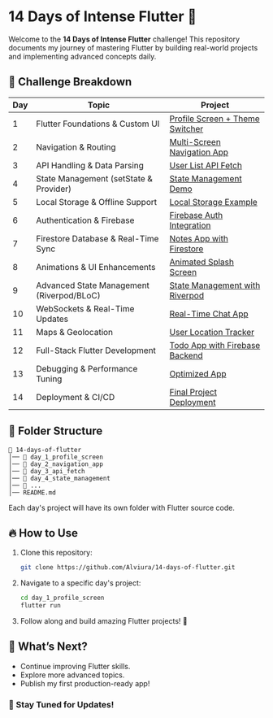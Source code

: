 # 14 Days of Intense Flutter 🚀

Welcome to the **14 Days of Intense Flutter** challenge! This repository documents my journey of mastering Flutter by building real-world projects and implementing advanced concepts daily.

## 📅 Challenge Breakdown

| Day | Topic | Project |
|----|--------------------------------------|--------------------------------------------------|
| 1  | Flutter Foundations & Custom UI    | [Profile Screen + Theme Switcher](#)            |
| 2  | Navigation & Routing               | [Multi-Screen Navigation App](#)                 |
| 3  | API Handling & Data Parsing        | [User List API Fetch](#)                         |
| 4  | State Management (setState & Provider) | [State Management Demo](#)                   |
| 5  | Local Storage & Offline Support    | [Local Storage Example](#)                       |
| 6  | Authentication & Firebase          | [Firebase Auth Integration](#)                   |
| 7  | Firestore Database & Real-Time Sync | [Notes App with Firestore](#)                   |
| 8  | Animations & UI Enhancements       | [Animated Splash Screen](#)                      |
| 9  | Advanced State Management (Riverpod/BLoC) | [State Management with Riverpod](#)         |
| 10 | WebSockets & Real-Time Updates     | [Real-Time Chat App](#)                          |
| 11 | Maps & Geolocation                 | [User Location Tracker](#)                       |
| 12 | Full-Stack Flutter Development     | [Todo App with Firebase Backend](#)              |
| 13 | Debugging & Performance Tuning     | [Optimized App](#)                               |
| 14 | Deployment & CI/CD                 | [Final Project Deployment](#)                    |

## 📂 Folder Structure
```
📂 14-days-of-flutter
│── 📁 day_1_profile_screen
│── 📁 day_2_navigation_app
│── 📁 day_3_api_fetch
│── 📁 day_4_state_management
│── 📁 ...
│── README.md
```
Each day's project will have its own folder with Flutter source code.

## 🔥 How to Use
1. Clone this repository:
   ```sh
   git clone https://github.com/Alviura/14-days-of-flutter.git
   ```
2. Navigate to a specific day's project:
   ```sh
   cd day_1_profile_screen
   flutter run
   ```
3. Follow along and build amazing Flutter projects! 🚀

## 🚀 What’s Next?
- Continue improving Flutter skills.
- Explore more advanced topics.
- Publish my first production-ready app!

### 🌟 Stay Tuned for Updates!


